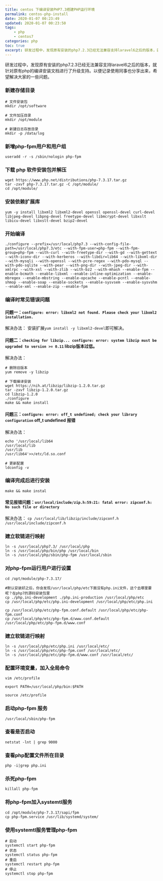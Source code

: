 ```yaml
---
title: centos 下编译安装PHP7.3搭建PHP运行环境
permalink: centos-php-install
date: 2020-01-07 00:23:49
updated: 2020-01-07 00:23:50
tags: 
    - php
    - centos7
categories: php
toc: true
excerpt: 研发过程中，发现原有安装的php7.2.3已经无法兼容支持laravel6之后的版本，就针对原有php的编译安装文档进行了升级支持。以便记录使用同事也分享出来，希望解决大家的一些问题。
---
```


研发过程中，发现原有安装的php7.2.3已经无法兼容支持laravel6之后的版本，就针对原有php的编译安装文档进行了升级支持。以便记录使用同事也分享出来，希望解决大家的一些问题。

### 新建存储目录

```
# 文件安装包
mkdir /opt/software

# 文件加压目录
mkdir /opt/module

# 新建日志存放目录
mkdir -p /data/log
```

### 新增php-fpm用户和用户组
```
useradd -r -s /sbin/nologin php-fpm
```


### 下载 php 软件安装包并解压
```
wget https://www.php.net/distributions/php-7.3.17.tar.gz
tar -zxvf php-7.3.17.tar.gz -C /opt/module/
cd /opt/module/
```

### 安装依赖扩展库
```
yum -y install libxml2 libxml2-devel openssl openssl-devel curl-devel libjpeg-devel libpng-devel freetype-devel libmcrypt-devel libxslt libicu-devel libxslt-devel bzip2-devel
```

### 开始编译


```
./configure --prefix=/usr/local/php7.3 --with-config-file-path=/usr/local/php7.3/etc --with-fpm-user=php-fpm --with-fpm-group=php-fpm --with-curl --with-freetype-dir --with-gd --with-gettext --with-iconv-dir --with-kerberos --with-libdir=lib64 --with-libxml-dir --with-mysqli --with-openssl --with-pcre-regex --with-pdo-mysql --with-pdo-sqlite --with-pear --with-png-dir --with-jpeg-dir --with-xmlrpc --with-xsl --with-zlib --with-bz2 --with-mhash --enable-fpm --enable-bcmath --enable-libxml --enable-inline-optimization --enable-mbregex --enable-mbstring --enable-opcache --enable-pcntl --enable-shmop --enable-soap --enable-sockets --enable-sysvsem --enable-sysvshm --enable-xml --enable-zip --enable-fpm
```

### 编译时常见错误问题

#### 问题一：`configure: error: libxml2 not found. Please check your libxml2 installation.`

解决办法： 安装扩展`yum install -y libxml2-devel`即可解决。

#### 问题二：`checking for libzip... configure: error: system libzip must be upgraded to version >= 0.11` libzip版本过低。

解决办法：
```
# 删除旧版本
yum remove -y libzip

# 下载编译安装
wget https://nih.at/libzip/libzip-1.2.0.tar.gz
tar -zxvf libzip-1.2.0.tar.gz
cd libzip-1.2.0
./configure
make && make install
```

#### 问题三：`configure: error: off_t undefined; check your library configuration` off_t undefined 报错

解决办法：
```
echo '/usr/local/lib64
/usr/local/lib
/usr/lib
/usr/lib64'>>/etc/ld.so.conf

# 更新配置
ldconfig -v
```

### 编译完成后进行安装
`make && make instal`

#### 常见报错问题：`usr/local/include/zip.h:59:21: fatal error: zipconf.h: No such file or directory`

解决办法： `cp /usr/local/lib/libzip/include/zipconf.h /usr/local/include/zipconf.h`

### 建立软链进行映射
```
ln -s /usr/local/php7.3/ /usr/local/php
ln -s /usr/local/php/bin/php /usr/local/bin
ln -s /usr/local/php/sbin/php-fpm /usr/local/sbin
```

### 对php-fpm运行用户进行设置
```
cd /opt/module/php-7.3.17/

#默认安装好之后，你会发现/usr/local/php/etc下面没有php.ini文件，这个去哪里要呢？在php7的源码安装包里
cp ./php.ini-development ./php.ini-production /usr/local/php/etc
cp /usr/local/php/etc/php.ini-development /usr/local/php/etc/php.ini

cp /usr/local/php/etc/php-fpm.conf.default /usr/local/php/etc/php-fpm.conf
cp /usr/local/php/etc/php-fpm.d/www.conf.default /usr/local/php/etc/php-fpm.d/www.conf
```

### 建立软链进行映射
```
ln -s /usr/local/php/etc/php.ini /usr/local/etc/
ln -s /usr/local/php/etc/php-fpm.conf /usr/local/etc/
ln -s /usr/local/php/etc/php-fpm.d/www.conf /usr/local/etc/
```

### 配置环境变量，加入全局命令
```
vim /etc/profile

export PATH=/usr/local/php/bin:$PATH

source /etc/profile
```

### 启动php-fpm 服务
```
/usr/local/sbin/php-fpm
```

### 查看是否启动
```
netstat -lnt | grep 9000
```

### 查看php配置文件所在目录
```
php -i|grep php.ini
```


### 杀死php-fpm
```
killall php-fpm
```

### 将php-fpm加入systemtl服务
```
cd /opt/module/php-7.3.17/sapi/fpm
cp php-fpm.service /usr/lib/systemd/system/
```

### 使用systemtl服务管理php-fpm 

```
# 启动
systemctl start php-fpm
# 状态
systemctl status php-fpm
# 重启
systemctl restart php-fpm
# 停止
systemctl stop php-fpm
```
